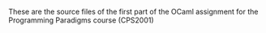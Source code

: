 These are the source files of the first part of the OCaml assignment for the Programming Paradigms course (CPS2001)  
